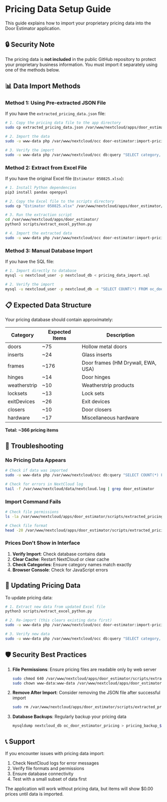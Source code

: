 # Pricing Data Setup Guide

This guide explains how to import your proprietary pricing data into the Door Estimator application.

## 🔒 Security Note

The pricing data is **not included** in the public GitHub repository to protect your proprietary business information. You must import it separately using one of the methods below.

## 📊 Data Import Methods

### Method 1: Using Pre-extracted JSON File

If you have the `extracted_pricing_data.json` file:

```bash
# 1. Copy the pricing data file to the app directory
sudo cp extracted_pricing_data.json /var/www/nextcloud/apps/door_estimator/scripts/

# 2. Import the data
sudo -u www-data php /var/www/nextcloud/occ door-estimator:import-pricing

# 3. Verify the import
sudo -u www-data php /var/www/nextcloud/occ db:query "SELECT category, COUNT(*) as count FROM oc_door_estimator_pricing GROUP BY category"
```

### Method 2: Extract from Excel File

If you have the original Excel file (`Estimator 050825.xlsx`):

```bash
# 1. Install Python dependencies
pip3 install pandas openpyxl

# 2. Copy the Excel file to the scripts directory
sudo cp "Estimator 050825.xlsx" /var/www/nextcloud/apps/door_estimator/

# 3. Run the extraction script
cd /var/www/nextcloud/apps/door_estimator/
python3 scripts/extract_excel_python.py

# 4. Import the extracted data
sudo -u www-data php /var/www/nextcloud/occ door-estimator:import-pricing
```

### Method 3: Manual Database Import

If you have the SQL file:

```bash
# 1. Import directly to database
mysql -u nextcloud_user -p nextcloud_db < pricing_data_import.sql

# 2. Verify the import
mysql -u nextcloud_user -p nextcloud_db -e "SELECT COUNT(*) FROM oc_door_estimator_pricing;"
```

## 📋 Expected Data Structure

Your pricing database should contain approximately:

| Category | Expected Items | Description |
|----------|---------------|-------------|
| doors | ~75 | Hollow metal doors |
| inserts | ~24 | Glass inserts |
| frames | ~176 | Door frames (HM Drywall, EWA, USA) |
| hinges | ~14 | Door hinges |
| weatherstrip | ~10 | Weatherstrip products |
| locksets | ~13 | Lock sets |
| exitDevices | ~26 | Exit devices |
| closers | ~10 | Door closers |
| hardware | ~17 | Miscellaneous hardware |

**Total: ~366 pricing items**

## 🔧 Troubleshooting

### No Pricing Data Appears

```bash
# Check if data was imported
sudo -u www-data php /var/www/nextcloud/occ db:query "SELECT COUNT(*) FROM oc_door_estimator_pricing"

# Check for errors in NextCloud log  
tail -f /var/www/nextcloud/data/nextcloud.log | grep door_estimator
```

### Import Command Fails

```bash
# Check file permissions
ls -la /var/www/nextcloud/apps/door_estimator/scripts/extracted_pricing_data.json

# Check file format
head -20 /var/www/nextcloud/apps/door_estimator/scripts/extracted_pricing_data.json
```

### Prices Don't Show in Interface

1. **Verify Import**: Check database contains data
2. **Clear Cache**: Restart NextCloud or clear cache
3. **Check Categories**: Ensure category names match exactly
4. **Browser Console**: Check for JavaScript errors

## 🔄 Updating Pricing Data

To update pricing data:

```bash
# 1. Extract new data from updated Excel file
python3 scripts/extract_excel_python.py

# 2. Re-import (this clears existing data first)
sudo -u www-data php /var/www/nextcloud/occ door-estimator:import-pricing

# 3. Verify new data
sudo -u www-data php /var/www/nextcloud/occ db:query "SELECT category, COUNT(*) FROM oc_door_estimator_pricing GROUP BY category"
```

## 🛡️ Security Best Practices

1. **File Permissions**: Ensure pricing files are readable only by web server
   ```bash
   sudo chmod 640 /var/www/nextcloud/apps/door_estimator/scripts/extracted_pricing_data.json
   sudo chown www-data:www-data /var/www/nextcloud/apps/door_estimator/scripts/extracted_pricing_data.json
   ```

2. **Remove After Import**: Consider removing the JSON file after successful import
   ```bash
   sudo rm /var/www/nextcloud/apps/door_estimator/scripts/extracted_pricing_data.json
   ```

3. **Database Backups**: Regularly backup your pricing data
   ```bash
   mysqldump nextcloud_db oc_door_estimator_pricing > pricing_backup_$(date +%Y%m%d).sql
   ```

## 📞 Support

If you encounter issues with pricing data import:

1. Check NextCloud logs for error messages
2. Verify file formats and permissions  
3. Ensure database connectivity
4. Test with a small subset of data first

The application will work without pricing data, but items will show $0.00 prices until data is imported.